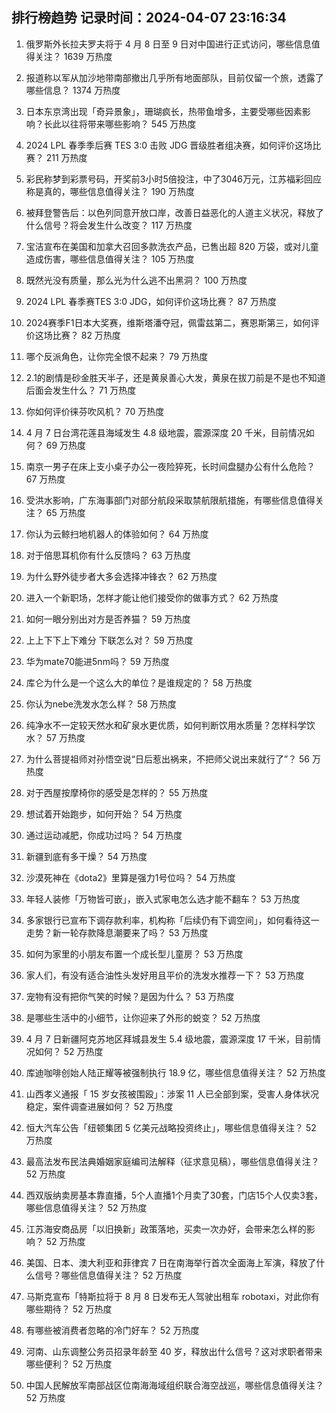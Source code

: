 
## 排行榜趋势 记录时间：2024-04-07 23:16:34
  
  1. 俄罗斯外长拉夫罗夫将于 4 月 8 日至 9 日对中国进行正式访问，哪些信息值得关注？ 1639 万热度
    
  2. 报道称以军从加沙地带南部撤出几乎所有地面部队，目前仅留一个旅，透露了哪些信息？ 1374 万热度
    
  3. 日本东京湾出现「奇异景象」，珊瑚疯长，热带鱼增多，主要受哪些因素影响？长此以往将带来哪些影响？ 545 万热度
    
  4. 2024 LPL 春季季后赛 TES 3:0 击败 JDG 晋级胜者组决赛，如何评价这场比赛？ 211 万热度
    
  5. 彩民称梦到彩票号码，开奖前3小时5倍投注，中了3046万元，江苏福彩回应称是真的，哪些信息值得关注？ 190 万热度
    
  6. 被拜登警告后：以色列同意开放口岸，改善日益恶化的人道主义状况，释放了什么信号？将会发生什么改变？ 117 万热度
    
  7. 宝洁宣布在美国和加拿大召回多款洗衣产品，已售出超 820 万袋，或对儿童造成伤害，哪些信息值得关注？ 105 万热度
    
  8. 既然光没有质量，那么光为什么逃不出黑洞？ 100 万热度
    
  9. 2024 LPL 春季赛TES 3:0 JDG，如何评价这场比赛？ 87 万热度
    
  10. 2024赛季F1日本大奖赛，维斯塔潘夺冠，佩雷兹第二，赛恩斯第三，如何评价这场比赛？ 82 万热度
    
  11. 哪个反派角色，让你完全恨不起来？ 79 万热度
    
  12. 2.1的剧情是砂金胜天半子，还是黄泉善心大发，黄泉在拔刀前是不是也不知道后面会发生什么？ 71 万热度
    
  13. 你如何评价徕芬吹风机？ 70 万热度
    
  14. 4 月 7 日台湾花莲县海域发生 4.8 级地震，震源深度 20 千米，目前情况如何？ 69 万热度
    
  15. 南京一男子在床上支小桌子办公一夜险猝死，长时间盘腿办公有什么危险？ 67 万热度
    
  16. 受洪水影响，广东海事部门对部分航段采取禁航限航措施，有哪些信息值得关注？ 65 万热度
    
  17. 你认为云鲸扫地机器人的体验如何？ 64 万热度
    
  18. 对于倍思耳机你有什么反馈吗？ 63 万热度
    
  19. 为什么野外徒步者大多会选择冲锋衣？ 62 万热度
    
  20. 进入一个新职场，怎样才能让他们接受你的做事方式？ 62 万热度
    
  21. 如何一眼分别出对方是否养猫？ 59 万热度
    
  22. 上上下下上下难分 下联怎么对？ 59 万热度
    
  23. 华为mate70能进5nm吗？ 59 万热度
    
  24. 库仑为什么是一个这么大的单位？是谁规定的？ 58 万热度
    
  25. 你认为nebe洗发水怎么样？ 58 万热度
    
  26. 纯净水不一定较天然水和矿泉水更优质，如何判断饮用水质量？怎样科学饮水？ 57 万热度
    
  27. 为什么菩提祖师对孙悟空说“日后惹出祸来，不把师父说出来就行了”？ 56 万热度
    
  28. 对于西屋按摩椅你的感受是怎样的？ 55 万热度
    
  29. 想试着开始跑步，如何开始？ 54 万热度
    
  30. 通过运动减肥，你成功过吗？ 54 万热度
    
  31. 新疆到底有多干燥？ 54 万热度
    
  32. 沙漠死神在《dota2》里算是强力1号位吗？ 54 万热度
    
  33. 年轻人装修「万物皆可嵌」，嵌入式家电怎么选才能不翻车？ 53 万热度
    
  34. 多家银行已宣布下调存款利率，机构称「后续仍有下调空间」，如何看待这一走势？新一轮存款降息潮要来了吗？ 53 万热度
    
  35. 如何为家里的小朋友布置一个成长型儿童房？ 53 万热度
    
  36. 家人们，有没有适合油性头发好用且平价的洗发水推荐一下？ 53 万热度
    
  37. 宠物有没有把你气笑的时候？是因为什么？ 53 万热度
    
  38. 是哪些生活中的小细节，让你迎来了外形的蜕变？ 52 万热度
    
  39. 4 月 7 日新疆阿克苏地区拜城县发生 5.4 级地震，震源深度 17 千米，目前情况如何？ 52 万热度
    
  40. 库迪咖啡创始人陆正耀等被强制执行 18.9 亿，哪些信息值得关注？ 52 万热度
    
  41. 山西孝义通报「 15 岁女孩被围殴」：涉案 11 人已全部到案，受害人身体状况稳定，案件调查进展如何？ 52 万热度
    
  42. 恒大汽车公告「纽顿集团 5 亿美元战略投资终止」，哪些信息值得关注？ 52 万热度
    
  43. 最高法发布民法典婚姻家庭编司法解释（征求意见稿），哪些信息值得关注？ 52 万热度
    
  44. 西双版纳卖房基本靠直播，5个人直播1个月卖了30套，门店15个人仅卖3套，哪些信息值得关注？ 52 万热度
    
  45. 江苏海安商品房「以旧换新」政策落地，买卖一次办好，会带来怎么样的影响？ 52 万热度
    
  46. 美国、日本、澳大利亚和菲律宾 7 日在南海举行首次全面海上军演，释放了什么信号？哪些信息值得关注？ 52 万热度
    
  47. 马斯克宣布「特斯拉将于 8 月 8 日发布无人驾驶出租车 robotaxi，对此你有哪些期待？ 52 万热度
    
  48. 有哪些被消费者忽略的冷门好车？ 52 万热度
    
  49. 河南、山东调整公务员招录年龄至 40 岁，释放出什么信号？这对求职者带来哪些便利？ 52 万热度
    
  50. 中国人民解放军南部战区位南海海域组织联合海空战巡，哪些信息值得关注？ 52 万热度
    